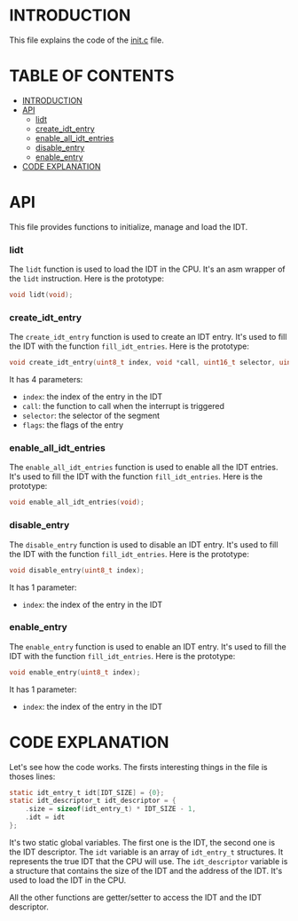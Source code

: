 # INTRODUCTION <a name="introduction"></a>

This file explains the code of the [init.c](../../../../src/drivers/idt/idt.c) file.

# TABLE OF CONTENTS

- [INTRODUCTION](#introduction)
- [API](#api)
    - [lidt](#lidt)
    - [create_idt_entry](#create_idt_entry)
    - [enable_all_idt_entries](#enable_all_idt_entries)
    - [disable_entry](#disable_entry)
    - [enable_entry](#enable_entry)
- [CODE EXPLANATION](#code-explanation)

# API <a name="api"></a>

This file provides functions to initialize, manage and load the IDT.

### lidt <a name="#lidt"></a>

The `lidt` function is used to load the IDT in the CPU. It's an asm wrapper of the `lidt` instruction.
Here is the prototype:
```c
void lidt(void);
```

### create_idt_entry <a name="#create_idt_entry"></a>

The `create_idt_entry` function is used to create an IDT entry. It's used to fill the IDT with the function `fill_idt_entries`.
Here is the prototype:
```c
void create_idt_entry(uint8_t index, void *call, uint16_t selector, uint8_t flags);
```
It has 4 parameters:
- `index`: the index of the entry in the IDT
- `call`: the function to call when the interrupt is triggered
- `selector`: the selector of the segment
- `flags`: the flags of the entry

### enable_all_idt_entries <a name="#enable_all_idt_entries"></a>

The `enable_all_idt_entries` function is used to enable all the IDT entries. It's used to fill the IDT with the function `fill_idt_entries`.
Here is the prototype:
```c
void enable_all_idt_entries(void);
```

### disable_entry <a name="#disable_entry"></a>

The `disable_entry` function is used to disable an IDT entry. It's used to fill the IDT with the function `fill_idt_entries`.
Here is the prototype:
```c
void disable_entry(uint8_t index);
```
It has 1 parameter:
- `index`: the index of the entry in the IDT

### enable_entry <a name="#enable_entry"></a>

The `enable_entry` function is used to enable an IDT entry. It's used to fill the IDT with the function `fill_idt_entries`.
Here is the prototype:
```c
void enable_entry(uint8_t index);
```
It has 1 parameter:
- `index`: the index of the entry in the IDT

# CODE EXPLANATION <a name="code-explanation"></a>

Let's see how the code works.
The firsts interesting things in the file is thoses lines:
```c
static idt_entry_t idt[IDT_SIZE] = {0};
static idt_descriptor_t idt_descriptor = {
    .size = sizeof(idt_entry_t) * IDT_SIZE - 1,
    .idt = idt
};
```
It's two static global variables. The first one is the IDT, the second one is the IDT descriptor. The `idt` variable is an array of `idt_entry_t` structures. It represents the true IDT that the CPU will use. The `idt_descriptor` variable is a structure that contains the size of the IDT and the address of the IDT. It's used to load the IDT in the CPU.

All the other functions are getter/setter to access the IDT and the IDT descriptor.
